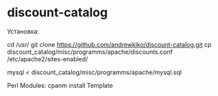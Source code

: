 # discount-catalog

Установка:

cd /usr/
git clone https://github.com/andrewkiko/discount-catalog.git
cp discount_catalog/misc/programms/apache/discounts.conf /etc/apache2/sites-enabled/

mysql < discount_catalog/misc/programms/apache/mysql.sql

Perl Modules:
  cpanm install Template